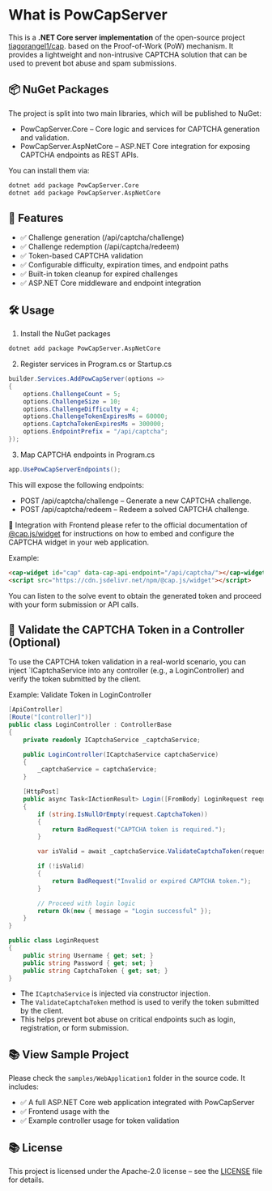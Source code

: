 # What is PowCapServer

This is a  **.NET Core server implementation** of the open-source project [tiagorangel1/cap](https://github.com/tiagorangel1/cap). based on the Proof-of-Work (PoW) mechanism. It provides a lightweight and non-intrusive CAPTCHA solution that can be used to prevent bot abuse and spam submissions.


## 📦 NuGet Packages
The project is split into two main libraries, which will be published to NuGet:

- PowCapServer.Core – Core logic and services for CAPTCHA generation and validation.
- PowCapServer.AspNetCore – ASP.NET Core integration for exposing CAPTCHA endpoints as REST APIs.

You can install them via:

```bash
dotnet add package PowCapServer.Core
dotnet add package PowCapServer.AspNetCore
```


## 🧩 Features
- ✅ Challenge generation (/api/captcha/challenge)
- ✅ Challenge redemption (/api/captcha/redeem)
- ✅ Token-based CAPTCHA validation
- ✅ Configurable difficulty, expiration times, and endpoint paths
- ✅ Built-in token cleanup for expired challenges
- ✅ ASP.NET Core middleware and endpoint integration


## 🛠️ Usage
1. Install the NuGet packages
```bash
dotnet add package PowCapServer.AspNetCore
```

2. Register services in Program.cs or Startup.cs
```csharp
builder.Services.AddPowCapServer(options =>
{
    options.ChallengeCount = 5;
    options.ChallengeSize = 10;
    options.ChallengeDifficulty = 4;
    options.ChallengeTokenExpiresMs = 60000;
    options.CaptchaTokenExpiresMs = 300000;
    options.EndpointPrefix = "/api/captcha";
});
```
      
3. Map CAPTCHA endpoints in Program.cs
```csharp
app.UsePowCapServerEndpoints();
```

This will expose the following endpoints:

- POST /api/captcha/challenge – Generate a new CAPTCHA challenge.
- POST /api/captcha/redeem – Redeem a solved CAPTCHA challenge.


📐 Integration with Frontend
please refer to the official documentation of [@cap.js/widget](https://capjs.js.org/guide/widget.html) for instructions on how to embed and configure the CAPTCHA widget in your web application.

Example:

```html
<cap-widget id="cap" data-cap-api-endpoint="/api/captcha/"></cap-widget>
<script src="https://cdn.jsdelivr.net/npm/@cap.js/widget"></script>
```
You can listen to the solve event to obtain the generated token and proceed with your form submission or API calls.


## 🧪 Validate the CAPTCHA Token in a Controller (Optional)
To use the CAPTCHA token validation in a real-world scenario, you can inject `ICaptchaService into any controller (e.g., a LoginController) and verify the token submitted by the client.

Example: Validate Token in LoginController

```csharp
[ApiController]
[Route("[controller]")]
public class LoginController : ControllerBase
{
    private readonly ICaptchaService _captchaService;

    public LoginController(ICaptchaService captchaService)
    {
        _captchaService = captchaService;
    }

    [HttpPost]
    public async Task<IActionResult> Login([FromBody] LoginRequest request, CancellationToken ct = default)
    {
        if (string.IsNullOrEmpty(request.CaptchaToken))
        {
            return BadRequest("CAPTCHA token is required.");
        }

        var isValid = await _captchaService.ValidateCaptchaToken(request.CaptchaToken, ct);

        if (!isValid)
        {
            return BadRequest("Invalid or expired CAPTCHA token.");
        }

        // Proceed with login logic
        return Ok(new { message = "Login successful" });
    }
}

public class LoginRequest
{
    public string Username { get; set; }
    public string Password { get; set; }
    public string CaptchaToken { get; set; }
}
```

- The `ICaptchaService` is injected via constructor injection.
- The `ValidateCaptchaToken` method is used to verify the token submitted by the client.
- This helps prevent bot abuse on critical endpoints such as login, registration, or form submission.


## 📚 View Sample Project
Please check the `samples/WebApplication1` folder in the source code. It includes:

- ✅ A full ASP.NET Core web application integrated with PowCapServer
- ✅ Frontend usage with the <cap-widget>
- ✅ Example controller usage for token validation

## 📚 License
This project is licensed under the Apache-2.0 license – see the [LICENSE](https://github.com/izanhzh/pow-cap-server?tab=Apache-2.0-1-ov-file) file for details.
